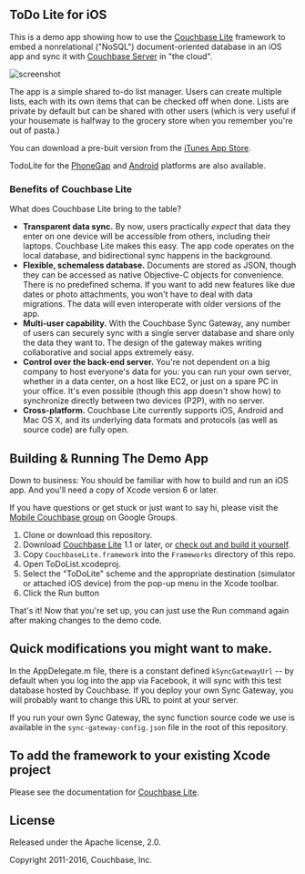 ## ToDo Lite for iOS

This is a demo app showing how to use the [Couchbase Lite][CBL] framework to embed a nonrelational ("NoSQL") document-oriented database in an iOS app and sync it with [Couchbase Server][CBS] in "the cloud".

![screenshot](http://cl.ly/image/1K2X1W1W2V2E/ios_todolite.png)

The app is a simple shared to-do list manager. Users can create multiple lists, each with its own items that can be checked off when done. Lists are private by default but can be shared with other users (which is very useful if your housemate is halfway to the grocery store when you remember you're out of pasta.)

You can download a pre-buit version from the [iTunes App Store](https://itunes.apple.com/uy/app/todo-lite-sync/id697235451?mt=8).

TodoLite for the [PhoneGap](https://github.com/couchbaselabs/ToDoLite-Phonegap) and [Android](https://github.com/couchbaselabs/ToDoLite-Android) platforms are also available.

### Benefits of Couchbase Lite

What does Couchbase Lite bring to the table?

* **Transparent data sync.** By now, users practically _expect_ that data they enter on one device will be accessible from others, including their laptops. Couchbase Lite makes this easy. The app code operates on the local database, and bidirectional sync happens in the background.
* **Flexible, schemaless database.** Documents are stored as JSON, though they can be accessed as native Objective-C objects for convenience. There is no predefined schema. If you want to add new features like due dates or photo attachments, you won't have to deal with data migrations. The data will even interoperate with older versions of the app.
* **Multi-user capability.** With the Couchbase Sync Gateway, any number of users can securely sync with a single server database and share only the data they want to. The design of the gateway makes writing collaborative and social apps extremely easy.
* **Control over the back-end server.** You're not dependent on a big company to host everyone's data for you: you can run your own server, whether in a data center, on a host like EC2, or just on a spare PC in your office. It's even possible (though this app doesn't show how) to synchronize directly between two devices (P2P), with no server.
* **Cross-platform.** Couchbase Lite currently supports iOS, Android and Mac OS X, and its underlying data formats and protocols (as well as source code) are fully open.


## Building & Running The Demo App

Down to business: You should be familiar with how to build and run an iOS app. And you'll need a copy of Xcode version 6 or later.

If you have questions or get stuck or just want to say hi, please visit the [Mobile Couchbase group][LIST] on Google Groups.

1. Clone or download this repository.
2. Download [Couchbase Lite][CBL_DOWNLOAD] 1.1 or later, or [check out and build it yourself][CBL_BUILD].
3. Copy `CouchbaseLite.framework` into the `Frameworks` directory of this repo.
4. Open ToDoList.xcodeproj.
5. Select the "ToDoLite" scheme and the appropriate destination (simulator or attached iOS device) from the pop-up menu in the Xcode toolbar.
6. Click the Run button

That's it! Now that you're set up, you can just use the Run command again after making changes to the demo code.

## Quick modifications you might want to make.

In the AppDelegate.m file, there is a constant defined `kSyncGatewayUrl` -- by default when you log into the app via Facebook, it will sync with this test database hosted by Couchbase. If you deploy your own Sync Gateway, you will probably want to change this URL to point at your server.

If you run your own Sync Gateway, the sync function source code we use is available in the `sync-gateway-config.json` file in the root of this repository.

## To add the framework to your existing Xcode project

Please see the documentation for [Couchbase Lite][CBL].


## License

Released under the Apache license, 2.0.

Copyright 2011-2016, Couchbase, Inc.


[CBL]: https://github.com/couchbase/Couchbase-Lite-iOS/
[CBS]: http://www.couchbase.com/couchbase-server/overview
[TODO_PHONEGAP]: https://github.com/couchbaselabs/TodoLite-PhoneGap
[LIST]: https://groups.google.com/group/mobile-couchbase
[CBL_DOWNLOAD]: http://www.couchbase.com/download#cb-mobile
[CBL_BUILD]: https://github.com/couchbase/couchbase-lite-ios/wiki/Building-Couchbase-Lite
